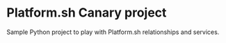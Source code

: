 # Platform.sh Canary project

Sample Python project to play with Platform.sh relationships and services.
